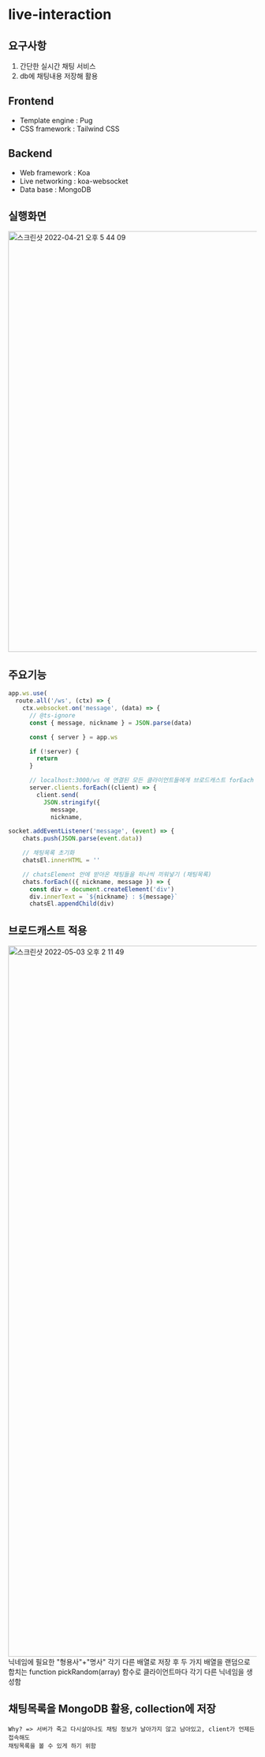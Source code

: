 # live-interaction

## 요구사항

1. 간단한 실시간 채팅 서비스
2. db에 채팅내용 저장해 활용

## Frontend
- Template engine : Pug
- CSS framework : Tailwind CSS

## Backend
- Web framework : Koa
- Live networking : koa-websocket
- Data base : MongoDB

## 실행화면
<img width="852" alt="스크린샷 2022-04-21 오후 5 44 09" src="https://user-images.githubusercontent.com/74397919/165445104-ea08a9b7-8aa9-472a-8a05-0668130ac5f3.png">

## 주요기능
```javascript
app.ws.use(
  route.all('/ws', (ctx) => {
    ctx.websocket.on('message', (data) => {
      // @ts-ignore
      const { message, nickname } = JSON.parse(data)

      const { server } = app.ws

      if (!server) {
        return
      }

      // localhost:3000/ws 에 연결된 모든 클라이언트들에게 브로드캐스트 forEach
      server.clients.forEach((client) => {
        client.send(
          JSON.stringify({
            message,
            nickname,
```
```javascript
socket.addEventListener('message', (event) => {
    chats.push(JSON.parse(event.data))

    // 채팅목록 초기화
    chatsEl.innerHTML = ''

    // chatsElement 안에 받아온 채팅들을 하나씩 끼워넣기 (채팅목록)
    chats.forEach(({ nickname, message }) => {
      const div = document.createElement('div')
      div.innerText = `${nickname} : ${message}`
      chatsEl.appendChild(div)
```

## 브로드캐스트 적용
<img width="1440" alt="스크린샷 2022-05-03 오후 2 11 49" src="https://user-images.githubusercontent.com/74397919/166407193-871e7e66-a1e1-4782-9def-61a39517df3f.png">
    닉네임에 필요한 "형용사"+"명사" 각기 다른 배열로 저장 후
    두 가지 배열을 랜덤으로 합치는 function pickRandom(array) 함수로 클라이언트마다 각기 다른   
    닉네임을 생성함

## 채팅목록을 MongoDB 활용, collection에 저장
    Why? => 서버가 죽고 다시살아나도 채팅 정보가 날아가지 않고 남아있고, client가 언제든 접속해도   
    채팅목록을 볼 수 있게 하기 위함